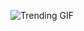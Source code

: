 
<!-- GIF_SECTION -->
![Trending GIF](https://media3.giphy.com/media/v1.Y2lkPThiYjIxNzcyeDh4YzlmaHg3dTlubnVienU5eWxsdXVvanR5eXR3dzhyNDdiY201aSZlcD12MV9naWZzX3NlYXJjaCZjdD1n/RClGu1eVAdt2dmXQKI/giphy.gif)
<!-- END_GIF_SECTION -->
